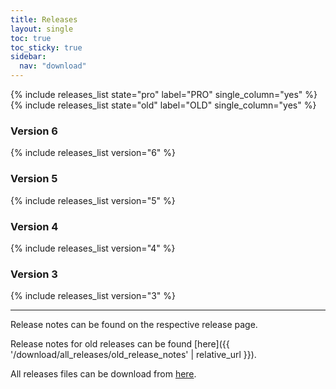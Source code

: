 ```yaml
---
title: Releases
layout: single
toc: true
toc_sticky: true
sidebar:
  nav: "download"
---
```



{% include releases_list state="pro" label="PRO" single_column="yes" %}
{% include releases_list state="old" label="OLD" single_column="yes" %}

### Version 6

{% include releases_list version="6" %}

### Version 5

{% include releases_list version="5" %}

### Version 4

{% include releases_list version="4" %}

### Version 3

{% include releases_list version="3" %}

<hr>

Release notes can be found on the respective release page.

Release notes for old releases can be found [here]({{ '/download/all_releases/old_release_notes' | relative_url }}).

All releases files can be download from [here](https://root.cern.ch/download/).